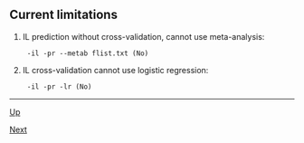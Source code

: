 ## Current limitations

1. IL prediction without cross-validation, cannot use meta-analysis:

        -il -pr --metab flist.txt (No)

2. IL cross-validation cannot use logistic regression:

        -il -pr -lr (No)


***
[Up](README.md)

[Next](examples.md)
